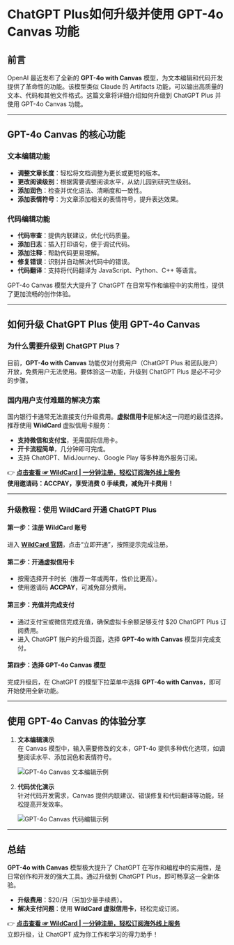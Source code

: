 # ChatGPT Plus如何升级并使用 GPT-4o Canvas 功能

## 前言

OpenAI 最近发布了全新的 **GPT-4o with Canvas** 模型，为文本编辑和代码开发提供了革命性的功能。该模型类似 Claude 的 Artifacts 功能，可以输出高质量的文本、代码和其他文件格式。这篇文章将详细介绍如何升级到 ChatGPT Plus 并使用 GPT-4o Canvas 功能。

---

## GPT-4o Canvas 的核心功能

### 文本编辑功能
- **调整文章长度**：轻松将文档调整为更长或更短的版本。
- **更改阅读级别**：根据需要调整阅读水平，从幼儿园到研究生级别。
- **添加润色**：检查并优化语法、清晰度和一致性。
- **添加表情符号**：为文章添加相关的表情符号，提升表达效果。

### 代码编辑功能
- **代码审查**：提供内联建议，优化代码质量。
- **添加日志**：插入打印语句，便于调试代码。
- **添加注释**：帮助代码更易理解。
- **修复错误**：识别并自动解决代码中的错误。
- **代码翻译**：支持将代码翻译为 JavaScript、Python、C++ 等语言。

GPT-4o Canvas 模型大大提升了 ChatGPT 在日常写作和编程中的实用性，提供了更加流畅的创作体验。

---

## 如何升级 ChatGPT Plus 使用 GPT-4o Canvas

### 为什么需要升级到 ChatGPT Plus？

目前，**GPT-4o with Canvas** 功能仅对付费用户（ChatGPT Plus 和团队账户）开放，免费用户无法使用。要体验这一功能，升级到 ChatGPT Plus 是必不可少的步骤。

### 国内用户支付难题的解决方案

国内银行卡通常无法直接支付升级费用。**虚拟信用卡**是解决这一问题的最佳选择。推荐使用 **WildCard** 虚拟信用卡服务：

- **支持微信和支付宝**，无需国际信用卡。
- **开卡流程简单**，几分钟即可完成。
- 支持 ChatGPT、MidJourney、Google Play 等多种海外服务订阅。

👉 **[点击查看 ☞ WildCard | 一分钟注册，轻松订阅海外线上服务](https://bit.ly/bewildcard)**  
**使用邀请码：ACCPAY，享受消费 0 手续费，减免开卡费用！**

---

### 升级教程：使用 WildCard 开通 ChatGPT Plus

#### 第一步：注册 WildCard 账号
进入 **[WildCard 官网](https://bit.ly/bewildcard)**，点击“立即开通”，按照提示完成注册。

#### 第二步：开通虚拟信用卡
- 按需选择开卡时长（推荐一年或两年，性价比更高）。
- 使用邀请码 **ACCPAY**，可减免部分费用。

#### 第三步：充值并完成支付
- 通过支付宝或微信完成充值，确保虚拟卡余额足够支付 $20 ChatGPT Plus 订阅费用。
- 进入 ChatGPT 账户的升级页面，选择 **GPT-4o with Canvas** 模型并完成支付。

#### 第四步：选择 GPT-4o Canvas 模型
完成升级后，在 ChatGPT 的模型下拉菜单中选择 **GPT-4o with Canvas**，即可开始使用全新功能。

---

## 使用 GPT-4o Canvas 的体验分享

1. **文本编辑演示**  
在 Canvas 模型中，输入需要修改的文本，GPT-4o 提供多种优化选项，如调整阅读水平、添加润色和表情符号。

   ![GPT-4o Canvas 文本编辑示例](https://cdn.spoock.com/gpt/545e0e6d203f4d1c.webp)

2. **代码优化演示**  
针对代码开发需求，Canvas 提供内联建议、错误修复和代码翻译等功能，轻松提高开发效率。

   ![GPT-4o Canvas 代码编辑示例](https://cdn.spoock.com/gpt/6049af0001965c2e.webp)

---

## 总结

**GPT-4o with Canvas** 模型极大提升了 ChatGPT 在写作和编程中的实用性，是日常创作和开发的强大工具。通过升级到 ChatGPT Plus，即可畅享这一全新体验。

- **升级费用**：$20/月（另加少量手续费）。  
- **解决支付问题**：使用 **WildCard 虚拟信用卡**，轻松完成订阅。

👉 **[点击查看 ☞ WildCard | 一分钟注册，轻松订阅海外线上服务](https://bit.ly/bewildcard)**  
立即升级，让 ChatGPT 成为你工作和学习的得力助手！
